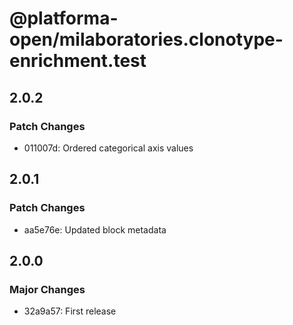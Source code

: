 # @platforma-open/milaboratories.clonotype-enrichment.test

## 2.0.2

### Patch Changes

- 011007d: Ordered categorical axis values

## 2.0.1

### Patch Changes

- aa5e76e: Updated block metadata

## 2.0.0

### Major Changes

- 32a9a57: First release
